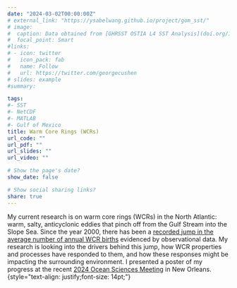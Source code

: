 ```yaml
---
date: "2024-03-02T00:00:00Z"
# external_link: "https://ysabelwang.github.io/project/gom_sst/"
# image:
#  caption: Data obtained from [GHRSST OSTIA L4 SST Analysis](doi.org/10.5067/GHOST-4FK01)
#  focal_point: Smart
#links:
# - icon: twitter
#   icon_pack: fab
#   name: Follow
#   url: https://twitter.com/georgecushen
# slides: example
#summary: 

tags:
#- SST
#- NetCDF
#- MATLAB
#- Gulf of Mexico
title: Warm Core Rings (WCRs)
url_code: ""
url_pdf: ""
url_slides: ""
url_video: ""

# Show the page's date?
show_date: false

# Show social sharing links?
share: true
---
```

My current research is on warm core rings (WCRs) in the North Atlantic$:$ warm, salty, anticyclonic eddies that pinch off from the Gulf Stream into the Slope Sea. Since the year 2000, there has been a <a href="https://www.nature.com/articles/s41598-019-48661-9">recorded jump in the average number of annual WCR births</a> evidenced by observational data. My research is looking into the drivers behind this jump, how WCR properties and processes have responded to them, and how these responses might be impacting the surrounding environment. I presented a poster of my progress at the recent <a href="/content/conferences/conferences/202402_osm/">2024 Ocean Sciences Meeting</a> in New Orleans.
{style="text-align: justify;font-size: 14pt;"}

